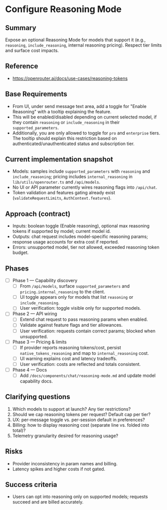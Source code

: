 # Configure Reasoning Mode

## Summary

Expose an optional Reasoning Mode for models that support it (e.g., `reasoning`, `include_reasoning`, internal reasoning pricing). Respect tier limits and surface cost impacts.

## Reference

- https://openrouter.ai/docs/use-cases/reasoning-tokens

## Base Requirements

- From UI, under send message text area, add a toggle for "Enable Reasoning" with a tooltip explaining the feature.
- This will be enabled/disabled depending on current selected model, if they contain `reasoning` or `include_reasoning` in their `supported_parameters`.
- Additionally, you are only allowed to toggle for `pro` and `enterprise` tiers. The tooltip should explain this restriction based on authenticated/unauthenticated status and subscription tier.

## Current implementation snapshot

- Models: samples include `supported_parameters` with `reasoning` and `include_reasoning`; pricing includes `internal_reasoning` in `lib/utils/openrouter.ts` and `/api/models`.
- No UI or API parameter currently wires reasoning flags into `/api/chat`.
- Token validation and features gating already exist (`validateRequestLimits`, `AuthContext.features`).

## Approach (contract)

- Inputs: boolean toggle (Enable reasoning), optional max reasoning tokens if supported by model; current model id.
- Outputs: chat request includes model-specific reasoning params; response usage accounts for extra cost if reported.
- Errors: unsupported model, tier not allowed, exceeded reasoning token budget.

## Phases

- [ ] Phase 1 — Capability discovery
  - [ ] From `/api/models`, surface `supported_parameters` and `pricing.internal_reasoning` to the client.
  - [ ] UI toggle appears only for models that list `reasoning` or `include_reasoning`.
  - [ ] User verification: toggle visible only for supported models.
- [ ] Phase 2 — API wiring
  - [ ] Extend chat request to pass reasoning params when enabled.
  - [ ] Validate against feature flags and tier allowances.
  - [ ] User verification: requests contain correct params; blocked when unsupported.
- [ ] Phase 3 — Pricing & limits
  - [ ] If provider reports reasoning tokens/cost, persist `native_tokens_reasoning` and map to `internal_reasoning` cost.
  - [ ] UI warning explains cost and latency tradeoffs.
  - [ ] User verification: costs are reflected and totals consistent.
- [ ] Phase 4 — Docs
  - [ ] Add `/docs/components/chat/reasoning-mode.md` and update model capability docs.

## Clarifying questions

1. Which models to support at launch? Any tier restrictions?
2. Should we cap reasoning tokens per request? Default cap per tier?
3. UX: per-message toggle vs. per-session default in preferences?
4. Billing: how to display reasoning cost (separate line vs. folded into total)?
5. Telemetry granularity desired for reasoning usage?

## Risks

- Provider inconsistency in param names and billing.
- Latency spikes and higher costs if not gated.

## Success criteria

- Users can opt into reasoning only on supported models; requests succeed and are billed accurately.
